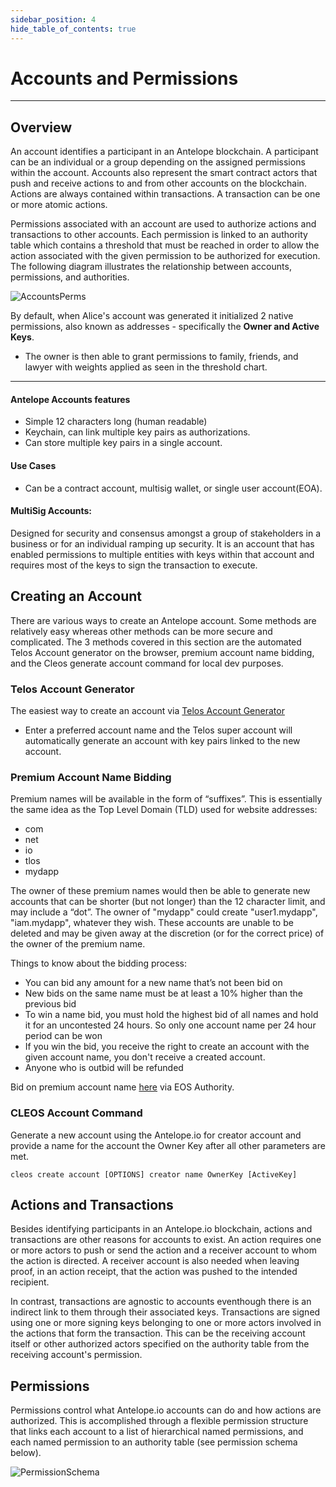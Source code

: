 ```yaml
---
sidebar_position: 4
hide_table_of_contents: true
---
```

# Accounts and Permissions
--------                                    -------- 

## Overview

An account identifies a participant in an Antelope blockchain. A participant can be an individual or a group depending on the assigned permissions within the account. Accounts also represent the smart contract actors that push and receive actions to and from other accounts on the blockchain. Actions are always contained within transactions. A transaction can be one or more atomic actions.

Permissions associated with an account are used to authorize actions and transactions to other accounts. Each permission is linked to an authority table which contains a threshold that must be reached in order to allow the action associated with the given permission to be authorized for execution. The following diagram illustrates the relationship between accounts, permissions, and authorities.


![AccountsPerms](/img/accounts_perms_auths.png)


By default, when Alice's account was generated it initialized 2 native permissions, also known as addresses - specifically the __Owner and Active Keys__.

- The owner is then able to grant permissions to family, friends, and lawyer with weights applied as seen in the threshold chart. 

----            -----           

#### __Antelope Accounts features__
- Simple 12 characters long (human readable)
- Keychain, can link multiple key pairs as authorizations. 
- Can store multiple key pairs in a single account. 

#### __Use Cases__ 
- Can be a contract account, multisig wallet, or single user account(EOA). 

#### MultiSig Accounts: 
Designed for security and consensus amongst a group of stakeholders in a business or for an individual ramping up security. It is an account that has enabled permissions to multiple entities with keys within that account and requires most of the keys to sign the transaction to execute.

## Creating an Account 
There are various ways to create an Antelope account. Some methods are relatively easy whereas other methods can be more secure and complicated. The 3 methods covered in this section are the automated Telos Account generator on the browser, premium account name bidding, and the Cleos generate account command for local dev purposes.



### Telos Account Generator
The easiest way to create an account via [Telos Account Generator](https://app.telos.net/accounts/add)
- Enter a preferred account name and the Telos super account will automatically generate an account with key pairs linked to the new account. 

### Premium Account Name Bidding
Premium names will be available in the form of “suffixes”. This is essentially the same idea as the Top Level Domain (TLD) used for website addresses:

- com
- net
- io
- tlos
- mydapp
  
The owner of these premium names would then be able to generate new accounts that can be shorter (but not longer) than the 12 character limit, and may include a “dot”. The owner of "mydapp" could create "user1.mydapp", "iam.mydapp", whatever they wish. These accounts are unable to be deleted and may be given away at the discretion (or for the correct price) of the owner of the premium name.

Things to know about the bidding process:

- You can bid any amount for a new name that’s not been bid on
- New bids on the same name must be at least a 10% higher than the previous bid
- To win a name bid, you must hold the highest bid of all names and hold it for an uncontested 24 hours. So only one account name per 24 hour period can be won
- If you win the bid, you receive the right to create an account with the given account name, you don't receive a created account.
- Anyone who is outbid will be refunded
  
Bid on premium account name [here](https://eosauthority.com/bidname?network=telos) via EOS Authority.

### CLEOS Account Command  
Generate a new account using the Antelope.io for creator account and provide a name for the account the Owner Key after all other parameters are met. 


```cleos create account [OPTIONS] creator name OwnerKey [ActiveKey]```




## Actions and Transactions 

Besides identifying participants in an Antelope.io blockchain, actions and transactions are other reasons for accounts to exist. An action requires one or more actors to push or send the action and a receiver account to whom the action is directed. A receiver account is also needed when leaving proof, in an action receipt, that the action was pushed to the intended recipient.

In contrast, transactions are agnostic to accounts eventhough there is an indirect link to them through their associated keys. Transactions are signed using one or more signing keys belonging to one or more actors involved in the actions that form the transaction. This can be the receiving account itself or other authorized actors specified on the authority table from the receiving account's permission.

## Permissions

Permissions control what Antelope.io accounts can do and how actions are authorized. This is accomplished through a flexible permission structure that links each account to a list of hierarchical named permissions, and each named permission to an authority table (see permission schema below).

![PermissionSchema](/img/premissionschema.png)
